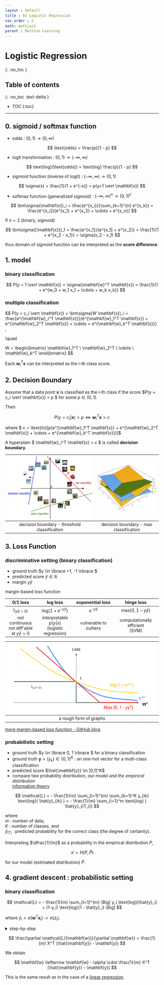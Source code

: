```yaml
---
layout : default
title : 02 Logistic Regression
nav_order : 2
math: mathjax3
parent : Machine Learning
---
```


# Logistic Regression
{: .no_toc }

## Table of contents
{: .no_toc .text-delta }

- TOC
{:toc}

---

## 0. sigmoid / softmax function

- odds : $(0, 1) \rightarrow (0, \infty)$

$$
\text{odds} = \frac{p}{1 - p}
$$

- logit transformation : $(0, 1) \rightarrow (-\infty, \infty)$

$$
\text{log}(\text{odds}) = \text{log} \frac{p}{1 - p}
$$

- sigmoid function (inverse of logit) : $(-\infty, \infty) \rightarrow (0, 1)$

$$
\sigma(x) = \frac{1}{1 + e^{-x}} = p(y=1 \vert \mathbf{x})
$$

- softmax function (generalized sigmoid) : $(-\infty, \infty)^n \rightarrow (0, 1)^n$

$$
\bm\sigma(\mathbf{x})_i = \frac{e^{x_i}}{\sum_{k=1}^{n} e^{x_k}} = \frac{e^{x_i}}{e^{x_1} + e^{x_2} + \cdots + e^{x_n}}
$$

If $n=2$ (binary, sigmoid)

$$
\bm\sigma({\mathbf{x}})_1 = \frac{e^{x_1}}{e^{x_1} + e^{x_2}} = \frac{1}{1 + e^{x_2 - x_1}} = \sigma(x_2 - x_1)
$$

thus domain of sigmoid function can be interpreted as the **score difference**.


## 1. model

### binary classification

$$
P(y = 1 \vert \mathbf{x}) 
= \sigma(\mathbf{w}^T \mathbf{x})
= \frac{1}{1 + e^{w_0 + w_1 x_1 + \cdots + w_k x_k}}
$$


### multiple classification

$$
P(y = c_i \vert \mathbf{x})
= \bm\sigma(W \mathbf{x})_i
= \frac{e^{\mathbf{w}_i^T \mathbf{x}}}{e^{\mathbf{w}_1^T \mathbf{x}} + e^{\mathbf{w}_2^T \mathbf{x}} + \cdots + e^{\mathbf{w}_k^T \mathbf{x}}}
,

\quad

W = 
\begin{bmatrix} 
    \mathbf{w}_1^T \\
    \mathbf{w}_2^T \\ 
    \vdots \\
    \mathbf{w}_k^T
\end{bmatrix}
$$

Each $\mathbf{w}_i^T \mathbf{x}$ can be interpreted as the *i*-th class score.


## 2. Decision Boundary

Assume that a data point $\mathbf{x}$ is classified as the *i*-th class if the score $P(y = c_i \vert \mathbf{x}) > p $ for some $p \in (0, 1)$.

Then

$$
P(y = c_i \vert \mathbf{x}) > p
\iff 
\mathbf{w}_i^T \mathbf{x} > c
$$

where $ c = \text{ln}[p(e^{\mathbf{w}_1^T \mathbf{x}} + e^{\mathbf{w}_2^T \mathbf{x}} + \cdots + e^{\mathbf{w}_k^T \mathbf{x}})]$

A hyperplain $ \mathbf{w}_i^T \mathbf{x} = c $ is called **decision boundary**.

|![decision boundary - threshold classification](/docs/MachineLearning/images/decisionboundary_threshold.jpeg)|![decision boundary - max classification](/docs/MachineLearning/images/decisionboundary_max.png)|
|:---:|:---:|
|decision boundary - threshold classification|decision boundary - max classification|


## 3. Loss Function 

### discriminative setting (binary classification)

- ground truth $y \in \lbrace +1, -1 \rbrace $
- predicted score $\hat{y} \in \mathbb{R}$
- margin $y \hat{y}$

margin-based loss function

|0/1 loss|log loss|exponential loss|hinge loss|
|:---:|:---:|:---:|:---:|
|$I_{(y\hat{y}<0)}$|$\text{log}(1 + e^{-y \hat{y}})$|$e^{-y \hat{y}}$|$\text{max}\lbrace 0, 1- y \hat{y} \rbrace$|
|not continuous <br/> not diff'able <br/> at $y \hat{y}=0$|interpretable <br/> $p(y \vert x)$ <br/> (logistic regression)|vulnerable to outliers|computationally efficient <br/> (SVM)|


|![a rough form of graphs](/docs/MachineLearning/images/margin-based_loss_functions.png)|
|:---:|
|a rough form of graphs|

[more margin-based loss function - GitHub blog](http://juliaml.github.io/LossFunctions.jl/stable/losses/margin/)


### probabilistic setting

- ground truth $y \in \lbrace 0, 1 \rbrace $ for a binary classification
- ground truth $\mathbf{y} = (y_k) \in \lbrace 0, 1 \rbrace ^K$ : an one-hot vector for a multi-class classification
- predicted score $\hat{\mathbf{y}} \in [0,1]^K$
- compare two probability distribution, *our model* and *the empirical distribution*  
[information theory](/docs/Statistics/InformationTheory.md#3-cross-entropyhpq-and-mle)

$$
\mathcal{L} = - \frac{1}{m} \sum_{i=1}^{m} \sum_{k=1}^K y_{ik} \text{log}( \hat{y}_{ik} ) = - \frac{1}{m} \sum_{i=1}^m \text{log} ( \hat{y}_{iT_i})
$$

where  
$m$ : number of data,  
$K$ : number of classes, and  
$\hat{y}_{iT_i}$ : predicted probability for the correct class (the degree of certainty).

Interpreting $\dfrac{1}{m}$ as a probability in the empirical distribution $P$, 

$$
\mathcal{L} = H(P, \hat{P})
$$

for our model (estimated distribution) $\hat{P}$.


## 4. gradient descent : probabilistic setting

### binary classification

$$
\mathcal{L} = - \frac{1}{m} \sum_{i=1}^{m} \Big[ y_i \text{log}(\hat{y}_i) + (1-y_i) \text{log}(1 - \hat{y}_i) \Big]
$$

where $\hat{y}_i = \sigma(\mathbf{w}^T\mathbf{x}_i) := \sigma(z_i)$.

<details>
    <summary> step-by-step </summary>
Note that $\sigma^\prime(x) = \sigma(x) \big( 1 - \sigma(x) \big)$.

Let

$$
\begin{align*}
    l_0(\mathbf{w})
    &= (1-y_i) \text{log}(1 - \hat{y}_i) \\
    &= (1-y_i) \text{log} \big( 1 - \sigma(\mathbf{w}^T\mathbf{x}_i) \big) \\
    \\
    l_1(\mathbf{w}) 
    &= y_i \text{log}(\hat{y}_i) \\
    &= y_i \text{log} \big( \sigma(\mathbf{w}^T\mathbf{x}_i) \big)
\end{align*}
$$

Then,

$$
\begin{align*}
    \frac{\partial l_0(\mathbf{w})}{\partial w_j}
    &= (1 - y_i) \frac{1}{1-\sigma(z_i)} \Big[ -\sigma(z_i) \big( 1-\sigma(z_i) \big) \Big] \frac{\partial \mathbf{w}^T \mathbf{x}_i}{\partial w_j} \\
    &= - (1-y_i) \sigma(z_i) x_{ij} \\
    \\
    \frac{\partial l_1(\mathbf{w})}{\partial w_j}
    &= y_i \frac{1}{\sigma(z_i)} \Big[ \sigma(z_i) \big( 1-\sigma(z_i) \big) \Big] \frac{\partial \mathbf{w}^T \mathbf{x}_i}{\partial w_j} \\
    &= y_i \big( 1-\sigma(z_i) \big) x_{ij} \\
    \\
    \frac{\partial l_0(\mathbf{w})}{\partial w_j} + \frac{\partial l_1(\mathbf{w})}{\partial w_j}
    &= - x_{ij} \big( \sigma(z_i) - y_i \big) \\
    &= - x_{ij} \big( \hat{y}_i - y_i \big)
\end{align*}
$$

Therefore,

$$
\begin{align*}
    \frac{\partial \mathcal{L}}{\partial w_j} 
    &= \frac{1}{m} \sum_{i=1}^{m} x_{ij} \big( \sigma(z_i) - y_i \big) \\
    &= \frac{1}{m} 
    \begin{bmatrix}
        x_{1j} \\
        x_{2j} \\
        \vdots \\
        x_{mj}
    \end{bmatrix}^T
    (\hat{\mathbf{y}} - \mathbf{y})
\end{align*}
$$

Note that 
$
\begin{bmatrix}
    x_{1j} \\
    x_{2j} \\
    \vdots \\
    x_{mj}
\end{bmatrix}
$
is the *j*-th column of the feature matrix $X$.

Hence, 

</details>

$$
\frac{\partial \mathcal{L}(\mathbf{w})}{\partial \mathbf{w}}
= \frac{1}{m} X^T (\hat{\mathbf{y}} - \mathbf{y})
$$

We obtain

$$
\mathbf{w} 
\leftarrow 
\mathbf{w} - \alpha \cdot \frac{1}{m} X^T (\hat{\mathbf{y}} - \mathbf{y})
$$

This is the same result as in the case of a [linear regression](/docs/MachineLearning/01LinearRegression.md#gradient-descent).

